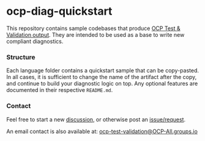 # ocp-diag-quickstart

This repository contains sample codebases that produce [OCP Test & Validation output](https://github.com/opencomputeproject/ocp-diag-core/blob/main/json_spec/README.md). They are intended to be used as a base to write new compliant diagnostics.

### Structure

Each language folder contains a quickstart sample that can be copy-pasted. In all cases, it is sufficient to change the name of the artifact after the copy, and continue to build your diagnostic logic on top. Any optional features are documented in their respective `README.md`.

### Contact

Feel free to start a new [discussion](https://github.com/opencomputeproject/ocp-diag-quickstart/discussions), or otherwise post an [issue/request](https://github.com/opencomputeproject/ocp-diag-quickstart/issues).

An email contact is also available at: ocp-test-validation@OCP-All.groups.io

